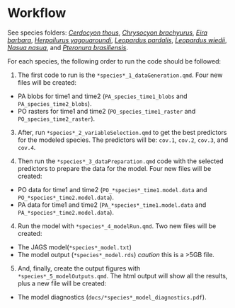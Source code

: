# Workflow

See species folders: [*Cerdocyon thous*](Cerdocyon%20thous), [*Chrysocyon brachyurus*](Chrysocyon%20brachyurus), [*Eira barbara*](Eira%20barbara), [*Herpailurus yagouaroundi*](Herpailurus%20yagouaroundi), [*Leopardus pardalis*](Leopardus%20pardalis), [*Leopardus wiedii*](Leopardus%20wiedii), [*Nasua nasua*](Nasua%20nasua), and [*Pteronura brasiliensis*](Pteronura%20brasiliensis).

For each species, the following order to run the code should be followed:

  1. The first code to run is the `*species*_1_dataGeneration.qmd`. Four new files will be created: 
  - PA blobs for time1 and time2 (`PA_species_time1_blobs` and `PA_species_time2_blobs`).  
  - PO rasters for time1 and time2 (`PO_species_time1_raster` and `PO_species_time2_raster`).  

  3. After, run `*species*_2_variableSelection.qmd` to get the best predictors for the modeled species. The predictors will be: `cov.1`, `cov.2`, `cov.3`, and `cov.4`.  

  2. Then run the `*species*_3_dataPreparation.qmd` code with the selected predictors to prepare the data for the model. Four new files will be created:    
  - PO data for time1 and time2 (`PO_*species*_time1.model.data` and `PO_*species*_time2.model.data`).  
  - PA data for time1 and time2 (`PA_*species*_time1.model.data` and `PA_*species*_time2.model.data`).  
  
  4. Run the model with `*species*_4_modelRun.qmd`. Two new files will be created:    
  - The JAGS model(`*species*_model.txt`)  
  - The model output (`*species*_model.rds`) *caution* this is a >5GB file.  
  
  5. And, finally, create the output figures with `*species*_5_modelOutputs.qmd`. The html output will show all the results, plus a new file will be created:    
  - The model diagnostics (`docs/*species*_model_diagnostics.pdf`).  

